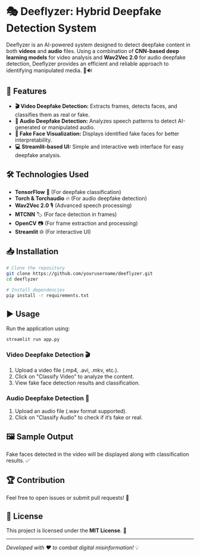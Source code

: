 # 🎭 Deeflyzer: Hybrid Deepfake Detection System

Deeflyzer is an AI-powered system designed to detect deepfake content in both **videos** and **audio** files. Using a combination of **CNN-based deep learning models** for video analysis and **Wav2Vec 2.0** for audio deepfake detection, Deeflyzer provides an efficient and reliable approach to identifying manipulated media. 🎥🔊

## 🚀 Features
- **🎬 Video Deepfake Detection:** Extracts frames, detects faces, and classifies them as real or fake.
- **🎤 Audio Deepfake Detection:** Analyzes speech patterns to detect AI-generated or manipulated audio.
- **📸 Fake Face Visualization:** Displays identified fake faces for better interpretability.
- **💻 Streamlit-based UI:** Simple and interactive web interface for easy deepfake analysis.

## 🛠️ Technologies Used
- **TensorFlow** 🧠 (For deepfake classification)
- **Torch & Torchaudio** 🔥 (For audio deepfake detection)
- **Wav2Vec 2.0** 🎙️ (Advanced speech processing)
- **MTCNN** 🏷️ (For face detection in frames)
- **OpenCV** 📷 (For frame extraction and processing)
- **Streamlit** 🌐 (For interactive UI)

## 📥 Installation
```sh
# Clone the repository
git clone https://github.com/yourusername/deeflyzer.git
cd deeflyzer

# Install dependencies
pip install -r requirements.txt
```

## ▶️ Usage
Run the application using:
```sh
streamlit run app.py
```

### Video Deepfake Detection 🎬
1. Upload a video file (.mp4, .avi, .mkv, etc.).
2. Click on "Classify Video" to analyze the content.
3. View fake face detection results and classification.

### Audio Deepfake Detection 🎤
1. Upload an audio file (.wav format supported).
2. Click on "Classify Audio" to check if it’s fake or real.

## 🖼️ Sample Output
Fake faces detected in the video will be displayed along with classification results. ✅

## 🏆 Contribution
Feel free to open issues or submit pull requests! 🚀

## 📜 License
This project is licensed under the **MIT License**. 📄

---
_Developed with ❤️ to combat digital misinformation!_ 💡

